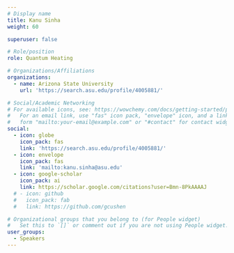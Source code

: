 ```yaml
---
# Display name
title: Kanu Sinha
weight: 60

superuser: false

# Role/position
role: Quantum Heating

# Organizations/Affiliations
organizations:
  - name: Arizona State University
    url: 'https://search.asu.edu/profile/4005881/'

# Social/Academic Networking
# For available icons, see: https://wowchemy.com/docs/getting-started/page-builder/#icons
#   For an email link, use "fas" icon pack, "envelope" icon, and a link in the
#   form "mailto:your-email@example.com" or "#contact" for contact widget.
social:
  - icon: globe
    icon_pack: fas
    link: 'https://search.asu.edu/profile/4005881/'
  - icon: envelope
    icon_pack: fas
    link: 'mailto:kanu.sinha@asu.edu'
  - icon: google-scholar
    icon_pack: ai
    link: https://scholar.google.com/citations?user=Bmn-8PkAAAAJ
  # - icon: github
  #   icon_pack: fab
  #   link: https://github.com/gcushen

# Organizational groups that you belong to (for People widget)
#   Set this to `[]` or comment out if you are not using People widget.
user_groups:
  - Speakers
---
```


